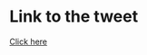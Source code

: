 # Link to the tweet

[Click here](https://twitter.com/roc_tanweer/status/1507288683149287425?s=20&t=lm50ehsJbnS3szu-1x6NPw)
